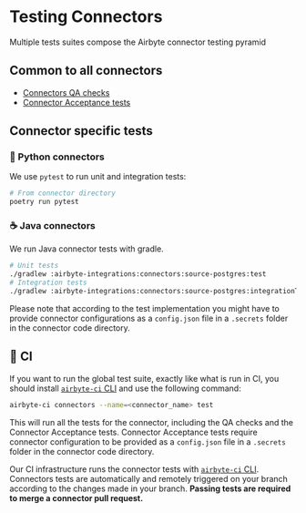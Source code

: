# Testing Connectors

Multiple tests suites compose the Airbyte connector testing pyramid

## Common to all connectors

- [Connectors QA checks](https://docs.airbyte.com/contributing-to-airbyte/resources/qa-checks)
- [Connector Acceptance tests](https://docs.airbyte.com/connector-development/testing-connectors/connector-acceptance-tests-reference/)

## Connector specific tests

### 🐍 Python connectors

We use `pytest` to run unit and integration tests:

```bash
# From connector directory
poetry run pytest
```

### ☕ Java connectors

We run Java connector tests with gradle.

```bash
# Unit tests
./gradlew :airbyte-integrations:connectors:source-postgres:test
# Integration tests
./gradlew :airbyte-integrations:connectors:source-postgres:integrationTestJava
```

Please note that according to the test implementation you might have to provide connector
configurations as a `config.json` file in a `.secrets` folder in the connector code directory.

## 🤖 CI

If you want to run the global test suite, exactly like what is run in CI, you should install
[`airbyte-ci` CLI](https://github.com/airbytehq/airbyte/blob/master/airbyte-ci/connectors/pipelines/README.md)
and use the following command:

```bash
airbyte-ci connectors --name=<connector_name> test
```

This will run all the tests for the connector, including the QA checks and the Connector Acceptance
tests. Connector Acceptance tests require connector configuration to be provided as a `config.json`
file in a `.secrets` folder in the connector code directory.

Our CI infrastructure runs the connector tests with
[`airbyte-ci` CLI](https://github.com/airbytehq/airbyte/blob/master/airbyte-ci/connectors/pipelines/README.md).
Connectors tests are automatically and remotely triggered on your branch according to the changes
made in your branch. **Passing tests are required to merge a connector pull request.**
